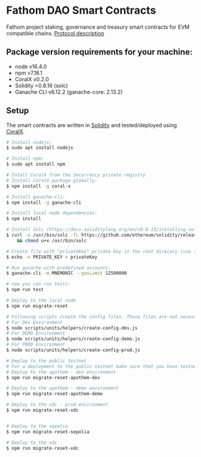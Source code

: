 # Fathom DAO Smart Contracts

Fathom project staking, governance and treasury smart contracts for EVM compatible chains.
[Protocol description](./docs/PROTOCOL.md)

## Package version requirements for your machine:

- node v16.4.0
- npm v7.18.1
- CoralX v0.2.0
- Solidity =0.8.16 (solc)
- Ganache CLI v6.12.2 (ganache-core: 2.13.2)

## Setup

The smart contracts are written in [Solidity](https://github.com/ethereum/solidity) and tested/deployed using [CoralX](https://github.com/Securrency-OSS/CoralX).

```bash
# Install nodejs:
$ sudo apt install nodejs

# Install npm:
$ sudo apt install npm

# Intall CoralX from the Securrency private registry
# Install CoralX package globally:
$ npm install -g coral-x

# Install ganache-cli:
$ npm install -g ganache-cli

# Install local node dependencies:
$ npm install

# Install Solc (https://docs.soliditylang.org/en/v0.8.13/installing-solidity.html)
$ curl -o /usr/bin/solc -fL https://github.com/ethereum/solidity/releases/download/v0.8.13/solc-static-linux \
    && chmod u+x /usr/bin/solc

# Create file with "privateKey" private key in the root direcory (use this only for tests):
$ echo -n PRIVATE_KEY > privateKey

# Run ganache with predefined accounts:
$ ganache-cli -m MNEMONIC --gasLimit 12500000

# now you can run tests:
$ npm run test

# Deploy to the local node
$ npm run migrate-reset

# Following scripts create the config files. These files are not necessary for deployment but will be necessary to execute multisig scripts
# For Dev Environment
$ node scripts/units/helpers/create-config-dev.js
# For DEMO Environment
$ node scripts/units/helpers/create-config-demo.js
# For PROD Environment
$ node scripts/units/helpers/create-config-prod.js

# Deploy to the public testnet
# For a deployment to the public testnet make sure that you have testnet coins
# Deploy to the apothem - dev environment
$ npm run migrate-reset-apothem-dev

# Deploy to the apothem - demo environment
$ npm run migrate-reset-apothem-demo

# Deploy to the xdc - prod environment
$ npm run migrate-reset-xdc


# Deploy to the sepolia
$ npm run migrate-reset-sepolia

# Deploy to the xdc
$ npm run migrate-reset-xdc
```
